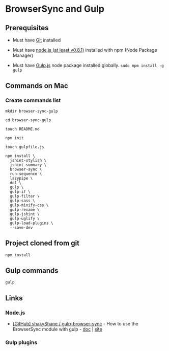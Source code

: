 # BrowserSync and Gulp

## Prerequisites

* Must have [Git](http://git-scm.com/) installed

* Must have [node.js (at least v0.8.1)](http://nodejs.org/) installed with npm (Node Package Manager)

* Must have [Gulp.js](http://gulpjs.com/) node package installed globally.  `sudo npm install -g gulp`


## Commands on Mac

### Create commands list

```
mkdir browser-sync-gulp

cd browser-sync-gulp

touch README.md

npm init

touch gulpfile.js

npm install \
  jshint-stylish \
  jshint-summary \
  browser-sync \
  run-sequence \
  lazypipe \
  del \
  gulp \
  gulp-if \
  gulp-filter \
  gulp-sass \
  gulp-minify-css \
  gulp-rename \
  gulp-jshint \
  gulp-uglify \
  gulp-load-plugins \
  --save-dev

```

## Project cloned from git

```
npm install
```

## Gulp commands

```
gulp
```

## Links

### Node.js

* [[GitHub] shakyShane / gulp-browser-sync](https://github.com/shakyShane/gulp-browser-sync) - How to use the BrowserSync module with gulp - [doc](http://www.browsersync.io/docs/gulp/) | [site](http://www.browsersync.io/)

### Gulp plugins

